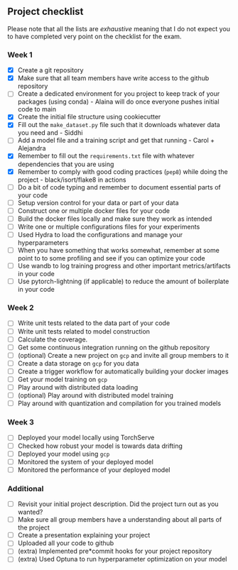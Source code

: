 ## Project checklist

Please note that all the lists are *exhaustive* meaning that I do not expect you to have completed very
point on the checklist for the exam.

### Week 1

* [X] Create a git repository
* [X] Make sure that all team members have write access to the github repository
* [ ] Create a dedicated environment for you project to keep track of your packages (using conda) - Alaina will do once everyone pushes initial code to main
* [X] Create the initial file structure using cookiecutter
* [X] Fill out the `make_dataset.py` file such that it downloads whatever data you need and - Siddhi
* [ ] Add a model file and a training script and get that running - Carol + Alejandra
* [X] Remember to fill out the `requirements.txt` file with whatever dependencies that you are using
* [X] Remember to comply with good coding practices (`pep8`) while doing the project - black/isort/flake8 in actions
* [ ] Do a bit of code typing and remember to document essential parts of your code
* [ ] Setup version control for your data or part of your data
* [ ] Construct one or multiple docker files for your code
* [ ] Build the docker files locally and make sure they work as intended
* [ ] Write one or multiple configurations files for your experiments
* [ ] Used Hydra to load the configurations and manage your hyperparameters
* [ ] When you have something that works somewhat, remember at some point to to some profiling and see if
      you can optimize your code
* [ ] Use wandb to log training progress and other important metrics/artifacts in your code
* [ ] Use pytorch-lightning (if applicable) to reduce the amount of boilerplate in your code

### Week 2

* [ ] Write unit tests related to the data part of your code
* [ ] Write unit tests related to model construction
* [ ] Calculate the coverage.
* [ ] Get some continuous integration running on the github repository
* [ ] (optional) Create a new project on `gcp` and invite all group members to it
* [ ] Create a data storage on `gcp` for you data
* [ ] Create a trigger workflow for automatically building your docker images
* [ ] Get your model training on `gcp`
* [ ] Play around with distributed data loading
* [ ] (optional) Play around with distributed model training
* [ ] Play around with quantization and compilation for you trained models

### Week 3

* [ ] Deployed your model locally using TorchServe
* [ ] Checked how robust your model is towards data drifting
* [ ] Deployed your model using `gcp`
* [ ] Monitored the system of your deployed model
* [ ] Monitored the performance of your deployed model

### Additional

* [ ] Revisit your initial project description. Did the project turn out as you wanted?
* [ ] Make sure all group members have a understanding about all parts of the project
* [ ] Create a presentation explaining your project
* [ ] Uploaded all your code to github
* [ ] (extra) Implemented pre*commit hooks for your project repository
* [ ] (extra) Used Optuna to run hyperparameter optimization on your model
